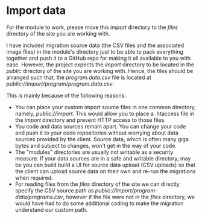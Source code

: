 # Import data

For the module to work, please move this _import_ directory to the _files_ directory of the site you are working with.

I have included migration source data (the CSV files and the associated image files) in the module's directory just to be able to pack everything together and push it to a GitHub repo for making it all available to you with ease. However, the project expects the _import_ directory to be located in the _public_ directory of the site you are working with. Hence, the files should be arranged such that, the _program.data.csv_ file is located at _public://import/program/program.data.csv_.

This is mainly because of the following reasons:

- You can place your custom import source files in one common directory, namely, _public://import_. This would allow you to place a .htaccess file in the _import_ directory and prevent HTTP access to those files.
- You code and data sources remain apart. You can change your code and push it to your code repositories without worrying about data sources provided by the client. Source data, which is often many giga bytes and subject to changes, won't get in the way of your code.
- The "modules" directories are usually not writable as a security measure. If your data sources are in a safe and writable directory, may be you can build build a UI for source data upload (CSV uploads) so that the client can upload source data on their own and re-run the migrations when required.
- For reading files from the _files_ directory of the site we can directly specify the CSV source path as _public://import/program-data/programs.csv_, however if the file were not in the _files_ directory, we would have had to do some additional coding to make the migration understand our custom path.
